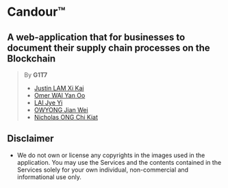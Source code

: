 # Candour™
## A web-application that for businesses to document their supply chain processes on the Blockchain

> By **G1T7**
> - [Justin LAM Xi Kai](https://github.com/iPhantasmic/)
> - [Omer WAI Yan Oo](https://github.com/omerwyo/)
> - [LAI Jye Yi](http://github.com/machi-a/)
> - [OWYONG Jian Wei](http://github.com/smu-alvinowyong/)
> - [Nicholas ONG Chi Kiat](http://github.com/oversparkling/)


## Disclaimer
- We do not own or license any copyrights in the images used in the application. You may use the Services and the contents contained in the Services solely for your own individual, non-commercial and informational use only.
